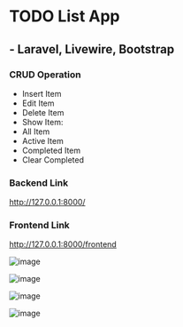 # TODO List App

## - Laravel, Livewire, Bootstrap
### CRUD Operation
- Insert Item
- Edit Item
- Delete Item
- Show Item:
- All Item
- Active Item
- Completed Item
- Clear Completed
### Backend Link
http://127.0.0.1:8000/
### Frontend Link
http://127.0.0.1:8000/frontend

![image](https://user-images.githubusercontent.com/33843231/108508970-cea69400-72e6-11eb-8be1-fa388679815e.png)

![image](https://user-images.githubusercontent.com/33843231/108509045-ea119f00-72e6-11eb-9aae-0a83bba2b66e.png)

![image](https://user-images.githubusercontent.com/33843231/108508881-b20a5c00-72e6-11eb-833a-017306883f0b.png)

![image](https://user-images.githubusercontent.com/33843231/108509559-9784b280-72e7-11eb-97a6-0230edf5466d.png)

